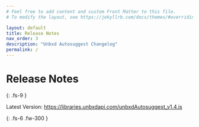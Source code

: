 ```yaml
---
# Feel free to add content and custom Front Matter to this file.
# To modify the layout, see https://jekyllrb.com/docs/themes/#overriding-theme-defaults

layout: default
title: Release Notes
nav_order: 3
description: "Unbxd Autosuggest Changelog"
permalink: /
---
```


# Release Notes
{: .fs-9 }

Latest Version:
https://libraries.unbxdapi.com/unbxdAutosuggest_v1.4.js

{: .fs-6 .fw-300 }
